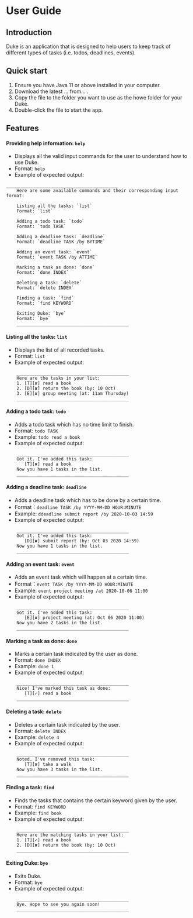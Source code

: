 # User Guide

## Introduction

Duke is an application that is designed to help users to keep track of different types of tasks (i.e. todos, deadlines, events).

## Quick start

1. Ensure you have Java 11 or above installed in your computer.
1. Download the latest ... from... .
1. Copy the file to the folder you want to use as the howe folder for your Duke.
1. Double-click the file to start the app.

## Features
#### Providing help information: `help`
* Displays all the valid input commands for the user to understand how to use Duke.
* Format: `help`
* Example of expected output:
```
___________________________________________
	Here are some available commands and their corresponding input format: 

	Listing all the tasks: `list` 
	Format: `list`

	Adding a todo task: `todo` 
	Format: `todo TASK`

	Adding a deadline task: `deadline` 
	Format: `deadline TASK /by BYTIME`

	Adding an event task: `event` 
	Format: `event TASK /by ATTIME`

	Marking a task as done: `done` 
	Format: `done INDEX`

	Deleting a task: `delete` 
	Format: `delete INDEX`

	Finding a task: `find` 
	Format: `find KEYWORD`

	Exiting Duke: `bye` 
	Format: `bye`
	___________________________________________
```

#### Listing all the tasks: `list`
* Displays the list of all recorded tasks.
* Format: `list`
* Example of expected output:
```
	___________________________________________
	Here are the tasks in your list: 
	1. [T][✘] read a book
	2. [D][✘] return the book (by: 10 Oct)
	3. [E][✘] group meeting (at: 11am Thursday)
	___________________________________________
```

#### Adding a todo task: `todo`
* Adds a todo task which has no time limit to finish.
* Format: `todo TASK`
* Example: `todo read a book`
* Example of expected output:
```
	___________________________________________
	Got it. I've added this task: 
	   [T][✘] read a book
	Now you have 1 tasks in the list. 
	___________________________________________
```

#### Adding a deadline task: `deadline`
* Adds a deadline task which has to be done by a certain time.
* Format：`deadline TASK /by YYYY-MM-DD HOUR:MINUTE`
* Example: `ddeadline submit report /by 2020-10-03 14:59`
* Example of expected output:
```
	___________________________________________
	Got it. I've added this task: 
	   [D][✘] submit report (by: Oct 03 2020 14:59)
	Now you have 1 tasks in the list. 
	___________________________________________
```

#### Adding an event task: `event`
* Adds an event task which will happen at a certain time.
* Format：`event TASK /by YYYY-MM-DD HOUR:MINUTE`
* Example: `event project meeting /at 2020-10-06 11:00`
* Example of expected output:
```
	___________________________________________
	Got it. I've added this task: 
	   [E][✘] project meeting (at: Oct 06 2020 11:00)
	Now you have 2 tasks in the list. 
	___________________________________________
```

#### Marking a task as done: `done`
* Marks a certain task indicated by the user as done.
* Format: `done INDEX`
* Example: `done 1`
* Example of expected output:
```
	___________________________________________
	Nice! I've marked this task as done: 
	   [T][✓] read a book
	___________________________________________
```

#### Deleting a task: `delete`
* Deletes a certain task indicated by the user.
* Format: `delete INDEX`
* Example: `delete 4`
* Example of expected output:
```
	___________________________________________
	Noted. I've removed this task: 
	   [T][✘] take a walk
	Now you have 3 tasks in the list.
	___________________________________________
```

#### Finding a task: `find`
* Finds the tasks that contains the certain keyword given by the user.
* Format: `find KEYWORD`
* Example: `find book`
* Example of expected output:
```
	___________________________________________
	Here are the matching tasks in your list: 
	1. [T][✓] read a book
	2. [D][✘] return the book (by: 10 Oct)
	___________________________________________
```

#### Exiting Duke: `bye`
* Exits Duke.
* Format: `bye`
* Example of expected output:
```
	___________________________________________
	Bye. Hope to see you again soon!
	___________________________________________
```
